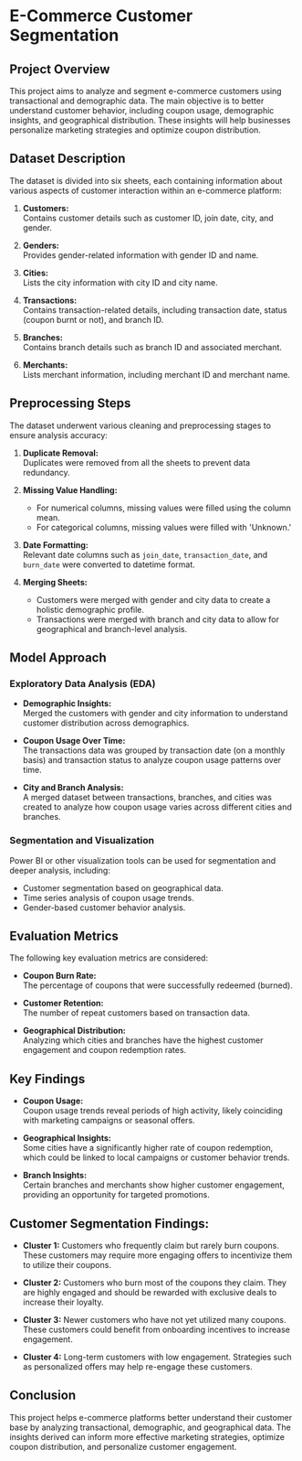 # E-Commerce Customer Segmentation

## Project Overview
This project aims to analyze and segment e-commerce customers using transactional and demographic data. The main objective is to better understand customer behavior, including coupon usage, demographic insights, and geographical distribution. These insights will help businesses personalize marketing strategies and optimize coupon distribution.

## Dataset Description
The dataset is divided into six sheets, each containing information about various aspects of customer interaction within an e-commerce platform:

1. **Customers:**  
   Contains customer details such as customer ID, join date, city, and gender.
   
2. **Genders:**  
   Provides gender-related information with gender ID and name.
   
3. **Cities:**  
   Lists the city information with city ID and city name.
   
4. **Transactions:**  
   Contains transaction-related details, including transaction date, status (coupon burnt or not), and branch ID.
   
5. **Branches:**  
   Contains branch details such as branch ID and associated merchant.
   
6. **Merchants:**  
   Lists merchant information, including merchant ID and merchant name.

## Preprocessing Steps
The dataset underwent various cleaning and preprocessing stages to ensure analysis accuracy:

1. **Duplicate Removal:**  
   Duplicates were removed from all the sheets to prevent data redundancy.

2. **Missing Value Handling:**  
   - For numerical columns, missing values were filled using the column mean.
   - For categorical columns, missing values were filled with 'Unknown.'

3. **Date Formatting:**  
   Relevant date columns such as `join_date`, `transaction_date`, and `burn_date` were converted to datetime format.

4. **Merging Sheets:**  
   - Customers were merged with gender and city data to create a holistic demographic profile.
   - Transactions were merged with branch and city data to allow for geographical and branch-level analysis.

## Model Approach
### Exploratory Data Analysis (EDA)
- **Demographic Insights:**  
  Merged the customers with gender and city information to understand customer distribution across demographics.
  
- **Coupon Usage Over Time:**  
  The transactions data was grouped by transaction date (on a monthly basis) and transaction status to analyze coupon usage patterns over time.
  
- **City and Branch Analysis:**  
  A merged dataset between transactions, branches, and cities was created to analyze how coupon usage varies across different cities and branches.

### Segmentation and Visualization
Power BI or other visualization tools can be used for segmentation and deeper analysis, including:
- Customer segmentation based on geographical data.
- Time series analysis of coupon usage trends.
- Gender-based customer behavior analysis.

## Evaluation Metrics
The following key evaluation metrics are considered:
- **Coupon Burn Rate:**  
  The percentage of coupons that were successfully redeemed (burned).
  
- **Customer Retention:**  
  The number of repeat customers based on transaction data.

- **Geographical Distribution:**  
  Analyzing which cities and branches have the highest customer engagement and coupon redemption rates.

## Key Findings
- **Coupon Usage:**  
  Coupon usage trends reveal periods of high activity, likely coinciding with marketing campaigns or seasonal offers.
  
- **Geographical Insights:**  
  Some cities have a significantly higher rate of coupon redemption, which could be linked to local campaigns or customer behavior trends.

- **Branch Insights:**  
  Certain branches and merchants show higher customer engagement, providing an opportunity for targeted promotions.

## Customer Segmentation Findings:

- **Cluster 1:** Customers who frequently claim but rarely burn coupons. These customers may require more engaging offers to incentivize them to utilize their coupons.

- **Cluster 2:** Customers who burn most of the coupons they claim. They are highly engaged and should be rewarded with exclusive deals to increase their loyalty.

- **Cluster 3:** Newer customers who have not yet utilized many coupons. These customers could benefit from onboarding incentives to increase engagement.

- **Cluster 4:** Long-term customers with low engagement. Strategies such as personalized offers may help re-engage these customers.




## Conclusion
This project helps e-commerce platforms better understand their customer base by analyzing transactional, demographic, and geographical data. The insights derived can inform more effective marketing strategies, optimize coupon distribution, and personalize customer engagement.
